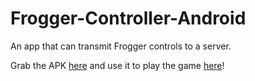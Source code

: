 Frogger-Controller-Android
==========================

An app that can transmit Frogger controls to a server.

Grab the APK [here](https://www.dropbox.com/s/vx4v6dg07vxhh48/Frogger_Controller.apk?dl=0) and use it to play the game [here](http://frog.blazingbear.net/)!
